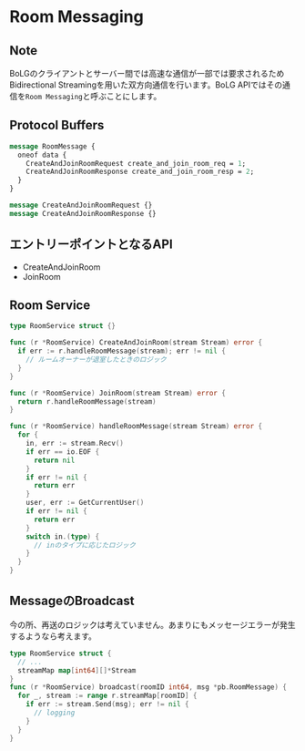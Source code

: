 # Room Messaging
## Note
BoLGのクライアントとサーバー間では高速な通信が一部では要求されるためBidirectional Streamingを用いた双方向通信を行います。BoLG APIではその通信を`Room Messaging`と呼ぶことにします。

## Protocol Buffers
```proto
message RoomMessage {
  oneof data {
    CreateAndJoinRoomRequest create_and_join_room_req = 1;
    CreateAndJoinRoomResponse create_and_join_room_resp = 2;
  }
}

message CreateAndJoinRoomRequest {}
message CreateAndJoinRoomResponse {}
```
## エントリーポイントとなるAPI
- CreateAndJoinRoom
- JoinRoom

## Room Service
```go
type RoomService struct {}

func (r *RoomService) CreateAndJoinRoom(stream Stream) error {
  if err := r.handleRoomMessage(stream); err != nil {
    // ルームオーナーが退室したときのロジック
  }
}

func (r *RoomService) JoinRoom(stream Stream) error {
  return r.handleRoomMessage(stream)
}

func (r *RoomService) handleRoomMessage(stream Stream) error {
  for {
    in, err := stream.Recv()
    if err == io.EOF {
      return nil
    }
    if err != nil {
      return err
    }
    user, err := GetCurrentUser()
    if err != nil {
      return err
    }
    switch in.(type) {
      // inのタイプに応じたロジック
    }
  }
}
```
## MessageのBroadcast
今の所、再送のロジックは考えていません。あまりにもメッセージエラーが発生するようなら考えます。
```go
type RoomService struct {
  // ...
  streamMap map[int64][]*Stream
}
func (r *RoomService) broadcast(roomID int64, msg *pb.RoomMessage) {
  for _, stream := range r.streamMap[roomID] {
    if err := stream.Send(msg); err != nil {
      // logging
    }
  }
}
```